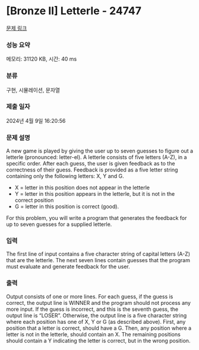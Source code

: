 # [Bronze II] Letterle - 24747 

[문제 링크](https://www.acmicpc.net/problem/24747) 

### 성능 요약

메모리: 31120 KB, 시간: 40 ms

### 분류

구현, 시뮬레이션, 문자열

### 제출 일자

2024년 4월 9일 16:20:56

### 문제 설명

<p>A new game is played by giving the user up to seven guesses to figure out a letterle (pronounced: letter-el). A letterle consists of five letters (A-Z), in a specific order. After each guess, the user is given feedback as to the correctness of their guess. Feedback is provided as a five letter string containing only the following letters: X, Y and G.</p>

<ul>
	<li>X = letter in this position does not appear in the letterle</li>
	<li>Y = letter in this position appears in the letterle, but it is not in the correct position</li>
	<li>G = letter in this position is correct (good).</li>
</ul>

<p>For this problem, you will write a program that generates the feedback for up to seven guesses for a supplied letterle.</p>

### 입력 

 <p>The first line of input contains a five character string of capital letters (A-Z) that are the letterle. The next seven lines contain guesses that the program must evaluate and generate feedback for the user.</p>

### 출력 

 <p>Output consists of one or more lines. For each guess, if the guess is correct, the output line is WINNER and the program should not process any more input. If the guess is incorrect, and this is the seventh guess, the output line is “LOSER”. Otherwise, the output line is a five character string where each position has one of X, Y or G (as described above). First, any position that a letter is correct, should have a G. Then, any position where a letter is not in the letterle, should contain an X. The remaining positions should contain a Y indicating the letter is correct, but in the wrong position.</p>

